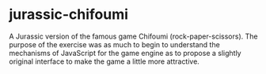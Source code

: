 # jurassic-chifoumi
A Jurassic version of the famous game Chifoumi (rock-paper-scissors).
The purpose of the exercise was as much to begin to understand the mechanisms of JavaScript for the game engine as to propose a slightly original interface to make the game a little more attractive.
